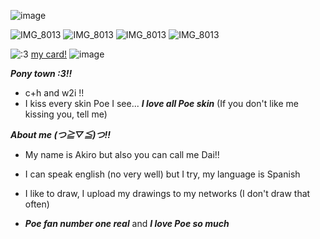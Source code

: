 ![image](https://github.com/user-attachments/assets/1ba35da5-264e-46c3-8029-f4a335849ae3)

![IMG_8013](https://cdn.discordapp.com/attachments/1101482976258314351/1129478486487212223/tumblr_ohkgy0prlj1vtkkkzo6_250.gif.webp?ex=685455cf&is=6853044f&hm=dd6d3d85cb65f79140009572ea94bfb365badd536b5b730e7f8c31380d2114ce&) ![IMG_8013](https://cdn.discordapp.com/attachments/1101482976258314351/1129478487015702558/tumblr_ohkgy0prlj1vtkkkzo4_250.gif.webp?ex=685455d0&is=68530450&hm=fa3e4769c702e4c2ca1a428c2e18a3953fc05f4c15c08f2cb9a9b0b90b6fdc4d&) ![IMG_8013](https://cdn.discordapp.com/attachments/1101482976258314351/1129477977902678126/Imagify_z_Bungou_Stray_Dogs.gif?ex=68545556&is=685303d6&hm=e61ef030fa75e95d4ac941cdf34697d1b73b601a09c9a0479d979c140544e9bb&) ![IMG_8013](https://cdn.discordapp.com/attachments/1101482976258314351/1129478486097149952/tumblr_ohkgy0prlj1vtkkkzo5_250.gif.webp?ex=685455cf&is=6853044f&hm=8a9dcd68aa1d0787ff183f565bea1e01500e6713a23b3c93c2cd8023f5de83bd&****)

![:3](https://komarev.com/ghpvc/?username=dailvspoe)                     [my card!](https://poefannumber1.carrd.co/)
![image](https://github.com/user-attachments/assets/53c4dd7b-f194-417e-9a0b-38b18a9c17e8)

***Pony town :3!!***
* c+h and w2i !!
* I kiss every skin Poe I see... ***I love all Poe skin*** (If you don't like me kissing you, tell me)


***About me (つ≧▽≦)つ!!***

* My name is Akiro but also you can call me Dai!! 

* I can speak english (no very well) but I try, my language is Spanish

* I like to draw, I upload my drawings to my networks (I don't draw that often)  

*  ***Poe fan number one real*** and ***I love Poe so much***



